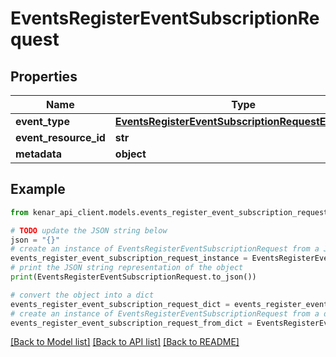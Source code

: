 # EventsRegisterEventSubscriptionRequest


## Properties

Name | Type | Description | Notes
------------ | ------------- | ------------- | -------------
**event_type** | [**EventsRegisterEventSubscriptionRequestEventType**](EventsRegisterEventSubscriptionRequestEventType.md) |  | [optional] 
**event_resource_id** | **str** |  | [optional] 
**metadata** | **object** |  | [optional] 

## Example

```python
from kenar_api_client.models.events_register_event_subscription_request import EventsRegisterEventSubscriptionRequest

# TODO update the JSON string below
json = "{}"
# create an instance of EventsRegisterEventSubscriptionRequest from a JSON string
events_register_event_subscription_request_instance = EventsRegisterEventSubscriptionRequest.from_json(json)
# print the JSON string representation of the object
print(EventsRegisterEventSubscriptionRequest.to_json())

# convert the object into a dict
events_register_event_subscription_request_dict = events_register_event_subscription_request_instance.to_dict()
# create an instance of EventsRegisterEventSubscriptionRequest from a dict
events_register_event_subscription_request_from_dict = EventsRegisterEventSubscriptionRequest.from_dict(events_register_event_subscription_request_dict)
```
[[Back to Model list]](../README.md#documentation-for-models) [[Back to API list]](../README.md#documentation-for-api-endpoints) [[Back to README]](../README.md)


